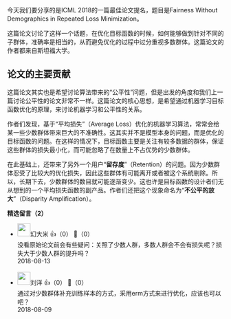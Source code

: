 今天我们要分享的是ICML 2018的一篇最佳论文提名，题目是Fairness Without Demographics in Repeated Loss Minimization。

这篇论文讨论了这样一个话题，在优化目标函数的时候，如何能够做到针对不同的子群体，准确率是相当的，从而避免优化的过程中过分重视多数群体。这篇论文的作者都来自斯坦福大学。

## 论文的主要贡献

这篇论文其实也是希望讨论算法带来的“公平性”问题，但是出发的角度和我们上一篇讨论公平性的论文非常不一样。这篇论文的核心思想，是希望通过机器学习目标函数优化的原理，来讨论机器学习和公平性的关系。

作者们发现，基于“平均损失”（Average Loss）优化的机器学习算法，常常会给某一些少数群体带来巨大的不准确性。这其实并不是模型本身的问题，而是优化的目标函数的问题。在这样的情况下，目标函数主要是关注有较多数据的群体，保证这些群体的损失最小化，而可能忽略了在数量上不占优势的少数群体。

在此基础上，还带来了另外一个用户“**留存度**”（Retention）的问题。因为少数群体忍受了比较大的优化损失，因此这些群体有可能离开或者被这个系统剔除。所以，长期下去，少数群体的数目就可能逐渐变少。这也许是目标函数的设计者们无从想到的一个平均损失函数的副产品。作者们还把这个现象命名为“**不公平的放大**”（Disparity Amplification）。
<div><strong>精选留言（2）</strong></div><ul>
<li><img src="https://static001.geekbang.org/account/avatar/00/0f/fe/4f/3a7b8033.jpg" width="30px"><span>幻大米</span> 👍（0） 💬（0）<div>没看原始论文前会有些疑问：关照了少数人群，多数人群会不会有损失呢？损失大于少数人群的提升吗？</div>2018-08-13</li><br/><li><img src="https://static001.geekbang.org/account/avatar/00/12/28/f9/7faaa517.jpg" width="30px"><span>刘洋</span> 👍（0） 💬（0）<div>通过对少数群体补充训练样本的方式，采用erm方式来进行优化，应该也可以吧？</div>2018-08-09</li><br/>
</ul>